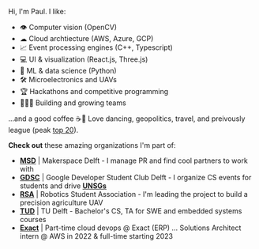 Hi, I'm Paul. I like:
- 👁️ Computer vision (OpenCV)
- ☁ Cloud archtiecture (AWS, Azure, GCP)
- 📈 Event processing engines (C++, Typescript)
- 💻 UI & visualization (React.js, Three.js)
- 🤖 ML & data science (Python)
- 🛠️ Microelectronics and UAVs
- 🏆 Hackathons and competitive programming
- 👨‍👦‍👦 Building and growing teams

...and a good coffee ☕🥴 Love dancing, geopolitics, travel, and preivously league (peak [top 20](league.png)).

**Check out** these amazing organizations I'm part of:
- [**MSD**](https://www.makerspacedelft.nl/) | Makerspace Delft - I manage PR and find cool partners to work with
- [**GDSC**](https://gdsc.community.dev/delft-university-of-technology/) | Google Developer Student Club Delft - I organize CS events for students and drive [**UNSGs**](https://sdgs.un.org/goals)
- [**RSA**](https://rsadelft.nl/sign-up/) | Robotics Student Association - I'm leading the project to build a precision agriculture UAV
- [**TUD**](https://www.tudelft.nl/) | TU Delft - Bachelor's CS, TA for SWE and embedded systems courses
- [**Exact**](https://www.exact.com/) | Part-time cloud devops @ Exact (ERP) 
... Solutions Architect intern @ AWS in 2022 & full-time starting 2023
